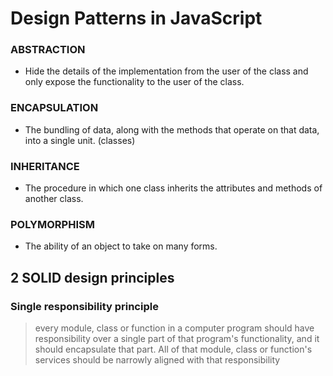 # Design Patterns in JavaScript

### ABSTRACTION
- Hide the details of the implementation from the user of the class and only expose the functionality to the user of the class.

### ENCAPSULATION
- The bundling of data, along with the methods that operate on that data, into a single unit. (classes)

### INHERITANCE
- The procedure in which one class inherits the attributes and methods of another class.

### POLYMORPHISM
- The ability of an object to take on many forms.

## 2 SOLID design principles
### Single responsibility principle
> every module, class or function in a computer program should have responsibility over a single part of that program's functionality, and it should encapsulate that part. All of that module, class or function's services should be narrowly aligned with that responsibility